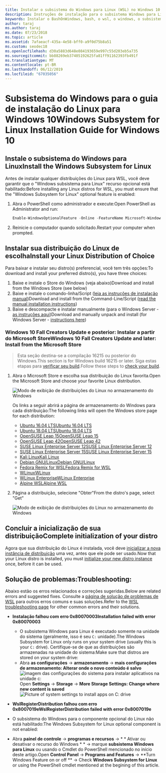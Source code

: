 ```yaml
---
title: Instalar o subsistema do Windows para Linux (WSL) no Windows 10
description: Instruções de instalação para o subsistema Windows para Linux no Windows 10.
keywords: Instalar o BashOnWindows, bash, o wsl, o windows, o subsistema do windows para linux, windowssubsystem, ubuntu, debian, suse, windows 10,
author: taraj
ms.author: taraj
ms.date: 07/23/2018
ms.topic: article
ms.assetid: 7afaeacf-435a-4e58-bff0-a9f0d75b8a51
ms.custom: seodec18
ms.openlocfilehash: d30a5883d648e084193659e997c55d203eb5a735
ms.sourcegitcommit: bb88269eb37405192625fa81ff91162393fb491f
ms.translationtype: MT
ms.contentlocale: pt-BR
ms.lasthandoff: 06/12/2019
ms.locfileid: "67035056"
---
```

# <a name="windows-subsystem-for-linux-installation-guide-for-windows-10"></a><span data-ttu-id="84861-104">Subsistema do Windows para o guia de instalação do Linux para Windows 10</span><span class="sxs-lookup"><span data-stu-id="84861-104">Windows Subsystem for Linux Installation Guide for Windows 10</span></span>

## <a name="install-the-windows-subsystem-for-linux"></a><span data-ttu-id="84861-105">Instale o subsistema do Windows para Linux</span><span class="sxs-lookup"><span data-stu-id="84861-105">Install the Windows Subsystem for Linux</span></span>

<span data-ttu-id="84861-106">Antes de instalar qualquer distribuições do Linux para WSL, você deve garantir que o "Windows subsistema para Linux" recurso opcional está habilitado:</span><span class="sxs-lookup"><span data-stu-id="84861-106">Before installing any Linux distros for WSL, you must ensure that the "Windows Subsystem for Linux" optional feature is enabled:</span></span>

1. <span data-ttu-id="84861-107">Abra o PowerShell como administrador e execute:</span><span class="sxs-lookup"><span data-stu-id="84861-107">Open PowerShell as Administrator and run:</span></span>
    ```powershell
    Enable-WindowsOptionalFeature -Online -FeatureName Microsoft-Windows-Subsystem-Linux
    ```

2. <span data-ttu-id="84861-108">Reinicie o computador quando solicitado.</span><span class="sxs-lookup"><span data-stu-id="84861-108">Restart your computer when prompted.</span></span>

## <a name="install-your-linux-distribution-of-choice"></a><span data-ttu-id="84861-109">Instalar sua distribuição do Linux de escolha</span><span class="sxs-lookup"><span data-stu-id="84861-109">Install your Linux Distribution of Choice</span></span>
<span data-ttu-id="84861-110">Para baixar e instalar seu distro(s) preferencial, você tem três opções:</span><span class="sxs-lookup"><span data-stu-id="84861-110">To download and install your preferred distro(s), you have three choices:</span></span>
1. <span data-ttu-id="84861-111">Baixe e instale o Store do Windows (veja abaixo)</span><span class="sxs-lookup"><span data-stu-id="84861-111">Download and install from the Windows Store (see below)</span></span>
1. <span data-ttu-id="84861-112">Baixe e instale o comando-linha/Script ([leia as instruções de instalação manual](install-manual.md))</span><span class="sxs-lookup"><span data-stu-id="84861-112">Download and install from the Command-Line/Script ([read the manual installation instructions](install-manual.md))</span></span>
1. <span data-ttu-id="84861-113">Baixe e descompacte e instalar manualmente (para o Windows Server - [as instruções aqui](install-on-server.md))</span><span class="sxs-lookup"><span data-stu-id="84861-113">Download and manually unpack and install (for Windows Server - [instructions here](install-on-server.md))</span></span>

### <a name="windows-10-fall-creators-update-and-later-install-from-the-microsoft-store"></a><span data-ttu-id="84861-114">Windows 10 Fall Creators Update e posterior: Instalar a partir do Microsoft Store</span><span class="sxs-lookup"><span data-stu-id="84861-114">Windows 10 Fall Creators Update and later: Install from the Microsoft Store</span></span>

> <span data-ttu-id="84861-115">Esta seção destina-se a compilação 16215 ou posterior do Windows.</span><span class="sxs-lookup"><span data-stu-id="84861-115">This section is for Windows build 16215 or later.</span></span>  <span data-ttu-id="84861-116">Siga estas etapas para [verificar seu build](troubleshooting.md#check-your-build-number).</span><span class="sxs-lookup"><span data-stu-id="84861-116">Follow these steps to [check your build](troubleshooting.md#check-your-build-number).</span></span> 

1. <span data-ttu-id="84861-117">Abra o Microsoft Store e escolha sua distribuição do Linux favorita.</span><span class="sxs-lookup"><span data-stu-id="84861-117">Open the Microsoft Store and choose your favorite Linux distribution.</span></span>

    ![Modo de exibição de distribuições do Linux no armazenamento do Windows](media/store.png)

    <span data-ttu-id="84861-119">Os links a seguir abrirá a página de armazenamento do Windows para cada distribuição:</span><span class="sxs-lookup"><span data-stu-id="84861-119">The following links will open the Windows store page for each distribution:</span></span>

    * [<span data-ttu-id="84861-120">Ubuntu 16.04 LTS</span><span class="sxs-lookup"><span data-stu-id="84861-120">Ubuntu 16.04 LTS</span></span>](https://www.microsoft.com/store/apps/9pjn388hp8c9)
    * [<span data-ttu-id="84861-121">Ubuntu 18.04 LTS</span><span class="sxs-lookup"><span data-stu-id="84861-121">Ubuntu 18.04 LTS</span></span>](https://www.microsoft.com/store/apps/9N9TNGVNDL3Q)
    * [<span data-ttu-id="84861-122">OpenSUSE Leap 15</span><span class="sxs-lookup"><span data-stu-id="84861-122">OpenSUSE Leap 15</span></span>](https://www.microsoft.com/store/apps/9n1tb6fpvj8c)
    * [<span data-ttu-id="84861-123">OpenSUSE Leap 42</span><span class="sxs-lookup"><span data-stu-id="84861-123">OpenSUSE Leap 42</span></span>](https://www.microsoft.com/store/apps/9njvjts82tjx)
    * [<span data-ttu-id="84861-124">SUSE Linux Enterprise Server 12</span><span class="sxs-lookup"><span data-stu-id="84861-124">SUSE Linux Enterprise Server 12</span></span>](https://www.microsoft.com/store/apps/9p32mwbh6cns)
    * [<span data-ttu-id="84861-125">SUSE Linux Enterprise Server 15</span><span class="sxs-lookup"><span data-stu-id="84861-125">SUSE Linux Enterprise Server 15</span></span>](https://www.microsoft.com/store/apps/9pmw35d7fnlx)
    * [<span data-ttu-id="84861-126">Kali Linux</span><span class="sxs-lookup"><span data-stu-id="84861-126">Kali Linux</span></span>](https://www.microsoft.com/store/apps/9PKR34TNCV07)
    * [<span data-ttu-id="84861-127">Debian GNU/Linux</span><span class="sxs-lookup"><span data-stu-id="84861-127">Debian GNU/Linux</span></span>](https://www.microsoft.com/store/apps/9MSVKQC78PK6)
    * [<span data-ttu-id="84861-128">Fedora Remix for WSL</span><span class="sxs-lookup"><span data-stu-id="84861-128">Fedora Remix for WSL</span></span>](https://www.microsoft.com/store/apps/9n6gdm4k2hnc)
    * [<span data-ttu-id="84861-129">WLinux</span><span class="sxs-lookup"><span data-stu-id="84861-129">WLinux</span></span>](https://www.microsoft.com/store/apps/9NV1GV1PXZ6P)
    * [<span data-ttu-id="84861-130">WLinux Enterprise</span><span class="sxs-lookup"><span data-stu-id="84861-130">WLinux Enterprise</span></span>](https://www.microsoft.com/store/apps/9N8LP0X93VCP)
    * [<span data-ttu-id="84861-131">Alpine WSL</span><span class="sxs-lookup"><span data-stu-id="84861-131">Alpine WSL</span></span>](https://www.microsoft.com/store/apps/9p804crf0395)

1. <span data-ttu-id="84861-132">Página a distribuição, selecione "Obter"</span><span class="sxs-lookup"><span data-stu-id="84861-132">From the distro's page, select "Get"</span></span>

    ![Modo de exibição de distribuições do Linux no armazenamento do Windows](media/UbuntuStore.png)

## <a name="complete-initialization-of-your-distro"></a><span data-ttu-id="84861-134">Concluir a inicialização de sua distribuição</span><span class="sxs-lookup"><span data-stu-id="84861-134">Complete initialization of your distro</span></span>
<span data-ttu-id="84861-135">Agora que sua distribuição do Linux é instalada, você deve [inicializar a nova instância de distribuição](initialize-distro.md) uma vez, antes que ele pode ser usado.</span><span class="sxs-lookup"><span data-stu-id="84861-135">Now that your Linux distro is installed, you must [initialize your new distro instance](initialize-distro.md) once, before it can be used.</span></span>

## <a name="troubleshooting"></a><span data-ttu-id="84861-136">Solução de problemas:</span><span class="sxs-lookup"><span data-stu-id="84861-136">Troubleshooting:</span></span> 

<span data-ttu-id="84861-137">Abaixo estão os erros relacionados e correções sugeridas.</span><span class="sxs-lookup"><span data-stu-id="84861-137">Below are related errors and suggested fixes.</span></span> <span data-ttu-id="84861-138">Consulte a [página de solução de problemas de WSL](troubleshooting.md) para outros erros comuns e suas soluções.</span><span class="sxs-lookup"><span data-stu-id="84861-138">Refer to the [WSL troubleshooting page](troubleshooting.md) for other common errors and their solutions.</span></span>

* <span data-ttu-id="84861-139">**Instalação falhou com erro 0x80070003**</span><span class="sxs-lookup"><span data-stu-id="84861-139">**Installation failed with error 0x80070003**</span></span>
    * <span data-ttu-id="84861-140">O subsistema Windows para Linux é executado somente na unidade do sistema (geralmente, isso é seu `C:` unidade).</span><span class="sxs-lookup"><span data-stu-id="84861-140">The Windows Subsystem for Linux only runs on your system drive (usually this is your `C:` drive).</span></span> <span data-ttu-id="84861-141">Certifique-se de que as distribuições são armazenadas na unidade do sistema:</span><span class="sxs-lookup"><span data-stu-id="84861-141">Make sure that distros are stored on your system drive:</span></span>  
    * <span data-ttu-id="84861-142">Abra **as configurações** -> **armazenamento** -> **mais configurações de armazenamento: Alterar onde o novo conteúdo é salvo**
    ![imagem das configurações do sistema para instalar aplicativos na unidade c:](media/AppStorage.png)</span><span class="sxs-lookup"><span data-stu-id="84861-142">Open **Settings** -> **Storage** -> **More Storage Settings: Change where new content is saved**
![Picture of system settings to install apps on C: drive](media/AppStorage.png)</span></span>
    
    
 * <span data-ttu-id="84861-143">**WslRegisterDistribution falhou com erro 0x8007019e**</span><span class="sxs-lookup"><span data-stu-id="84861-143">**WslRegisterDistribution failed with error 0x8007019e**</span></span>   
  * <span data-ttu-id="84861-144">O subsistema do Windows para o componente opcional do Linux não está habilitado:</span><span class="sxs-lookup"><span data-stu-id="84861-144">The Windows Subsystem for Linux optional component is not enabled:</span></span> 
   * <span data-ttu-id="84861-145">Abra **painel de controle** -> **programas e recursos** -> \* \* Ativar ou desativar o recurso do Windows \* \* -> marque **subsistema Windows para Linux** ou usando o Cmdlet do PowerShell mencionado no início deste artigo.</span><span class="sxs-lookup"><span data-stu-id="84861-145">Open **Control Panel** -> **Programs and Features** -> \*\*Turn Windows Feature on or off \*\* -> Check **Windows Subsystem for Linux** or using the PowerShell cmdlet mentioned at the begining of this article.</span></span>
